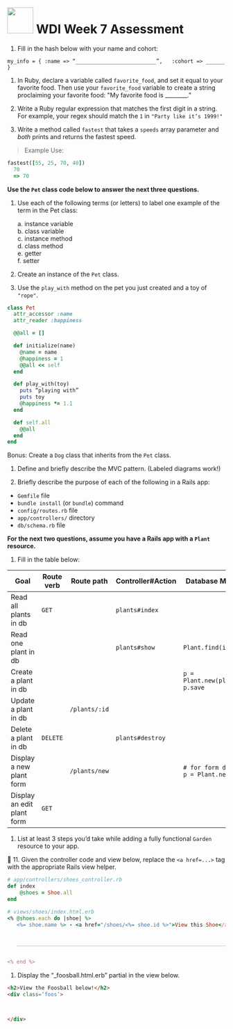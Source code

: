 # <img src="https://cloud.githubusercontent.com/assets/7833470/10899314/63829980-8188-11e5-8cdd-4ded5bcb6e36.png" height="60"> WDI Week 7 Assessment

1. Fill in the hash below with your name and cohort:

  `my_info = { :name => “__________________________”,   :cohort => ______ }`

1. In Ruby, declare a variable called `favorite_food`, and set it equal to your favorite food. Then use your `favorite_food` variable to create a string proclaiming your favorite food: "My favorite food is ________."



1. Write a Ruby regular expression that matches the first digit in a string. For example, your regex should match the `1` in `"Party like it’s 1999!"`


1. Write a method called `fastest` that takes a `speeds` array parameter and _both_ prints and returns the fastest speed.  

  > Example Use:      
  ```ruby
  fastest([55, 25, 70, 40])
    70
    => 70
  ```



  **Use the `Pet` class code below to answer the next three questions.**

1. Use each of the following terms (or letters) to label one example of the term in the Pet class:

   a. instance variable			 
   b. class variable    
   c. instance method		 	
   d. class method    
   e. getter					  
   f. setter  

1. Create an instance of the `Pet` class.


1. Use the `play_with` method on the pet you just created and a toy of `"rope"`.




  ```ruby
  class Pet						
  	attr_accessor :name
  	attr_reader :happiness

    @@all = []

  	def initialize(name)
      @name = name
      @happiness = 1
      @@all << self
    end

    def play_with(toy)
      puts “playing with”
      puts toy
      @happiness *= 1.1
    end

    def self.all
      @@all
    end
  end
  ```

  Bonus: Create a `Dog` class that inherits from the `Pet` class.


1. Define and briefly describe the MVC pattern. (Labeled diagrams work!)










1. Briefly describe the purpose of each of the following in a Rails app:

  * `Gemfile`  file   
  * `bundle install` (or `bundle`) command   
  * `config/routes.rb`  file    
  * `app/controllers/`  directory   
  * `db/schema.rb`  file   

  **For the next two questions, assume you have a Rails app with a `Plant` resource.**

1. Fill in the table below:

  | Goal | Route verb | Route path | Controller#Action | Database Method(s) |
  | --- | --- | --- | --- | --- |
  | Read all plants in db | `GET` |  | `plants#index`  |  |
  | Read one plant in db |  |  | `plants#show`  | `Plant.find(id)` |
  | Create a plant in db |  |  |   | `p = Plant.new(plant_data)` <br> `p.save` |
  | Update a plant in db |  | `/plants/:id` |   |  |
  | Delete a plant in db | `DELETE` |  | `plants#destroy`  |  |
  | Display a new plant form |  | `/plants/new` |   | `# for form display` <br> `p = Plant.new` |
  | Display an edit plant form | `GET` |  |   |  |
  




1. List at least 3 steps you’d take while adding a fully functional `Garden` resource to your app.






11. Given the controller code and view below, replace the `<a href=...>` tag with the appropriate Rails view helper.

  ```ruby
  # app/controllers/shoes_controller.rb
  def index
      @shoes = Shoe.all
  end
  ```
    
  
    
  ```ruby
  # views/shoes/index.html.erb
  <% @shoes.each do |shoe| %>
     <%= shoe.name %> - <a href="/shoes/<%= shoe.id %>">View this Shoe</a>
  
  
     ______________________________________________________________________


  <% end %>
  ```

1. Display the “_foosball.html.erb” partial in the view below.
    
  ```html
  <h2>View the Foosball below!</h2>
  <div class=‘foos’>



  </div>
  ```
